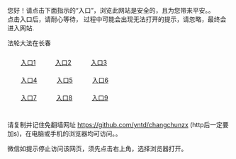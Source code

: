 您好！请点击下面指示的“入口”，浏览此网站是安全的，且为您带来平安。。 <br/>
点击入口后，请耐心等待， 过程中可能会出现无法打开的提示，请忽略，最终会进入网站. </br>

法轮大法在长春<br/>
<div style="padding:10px"><a style="margin:20px" target="_blank" href="https://d1blq59g06q56r.cloudfront.net/2Qpsp?iykpvdo" id="ccLink1" rel="nofollow">入口1</a> <a target="_blank" style="margin:20px" href="https://d1iw8bqbdqmgh8.cloudfront.net/2Qpsp?sriknl" id="ccLink2" rel="nofollow">入口2</a> <a style="margin:20px" target="_blank" href="https://d3p2yh0x3j5scx.cloudfront.net/2Qpsp?kcmhiout" id="ccLink3" rel="nofollow">入口3</a></div>

<div style="padding:10px" ><a style="margin:20px" target="_blank" href="https://d1blq59g06q56r.cloudfront.net/2Qpsp?iykpvdo" id="ccLink4" rel="nofollow">入口4</a> <a style="margin:20px" href="https://d1iw8bqbdqmgh8.cloudfront.net/2Qpsp?sriknl" target="_blank" id="ccLink5" rel="nofollow">入口5</a> <a style="margin:20px" href="https://d3p2yh0x3j5scx.cloudfront.net/2Qpsp?kcmhiout" target="_blank" id="ccLink6" rel="nofollow">入口6</a></div>

<div style="padding:10px"><a style="margin:20px" target="_blank" href="https://d1blq59g06q56r.cloudfront.net/2Qpsp?iykpvdo" id="ccLink7" rel="nofollow">入口7</a> <a style="margin:20px" href="https://d1iw8bqbdqmgh8.cloudfront.net/2Qpsp?sriknl" target="_blank" id="ccLink8" rel="nofollow">入口8</a> <a style="margin:20px" target="_blank" href="https://d3p2yh0x3j5scx.cloudfront.net/2Qpsp?kcmhiout" id="ccLink9" rel="nofollow">入口9</a></div>

<br/>



请复制并记住免翻墙网址 https://github.com/yntd/changchunzx (http后一定要加s)，在电脑或手机的浏览器均可访问。。<br/>

微信如提示停止访问该网页，须先点击右上角，选择浏览器打开。
